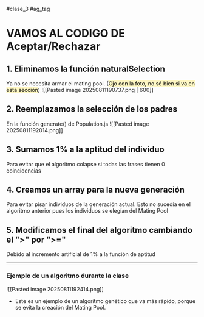 #clase_3 #ag_tag 

# VAMOS AL CODIGO DE Aceptar/Rechazar

## **1.** Eliminamos la función naturalSelection
Ya no se necesita armar el mating pool. (<mark style="background: #FFF3A3A6;">Ojo con la foto, no sé bien si va en esta sección</mark>)
![[Pasted image 20250811190737.png | 600]]
## **2.** Reemplazamos la selección de los padres
En la función generate() de Population.js
![[Pasted image 20250811192014.png]]
## **3.** Sumamos 1% a la aptitud del individuo
Para evitar que el algoritmo colapse si todas las frases tienen 0 coincidencias
## 4. Creamos un array para la nueva generación
Para evitar pisar individuos de la generación actual. Esto no sucedía en el algoritmo anterior pues los individuos se elegían del Mating Pool
## 5. Modificamos el final del algoritmo cambiando el ">" por ">="
Debido al incremento artificial de 1% a la función de aptitud


---

### Ejemplo de un algoritmo durante la clase

![[Pasted image 20250811192414.png]]
- Este es un ejemplo de un algoritmo genético que va más rápido, porque se evita la creación del Mating Pool.
